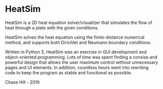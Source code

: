 # HeatSim
HeatSim is a 2D heat equation solver/visualizer that simulates the flow of heat through a plate with the given conditions.

HeatSim solves the heat equation using the finite-distance numerical method, and supports both Dirichlet and Neumann boundary conditions.

Written in Python 3, HeatSim was an exercise in GUI development and object-oriented programming. Lots of time was spent finding a consise and powerful design that allows the user maximum control without unnecessary pages and UI elements. In addition, countless hours went into rewriting code to keep the program as stable and functional as possible.

Chase Hill - 2019
